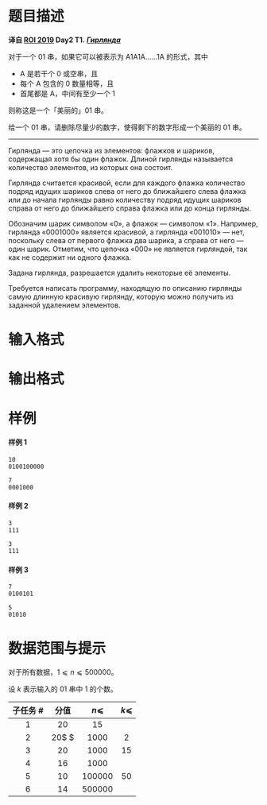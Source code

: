 
# 题目描述

**译自 [ROI 2019](http://neerc.ifmo.ru/school/archive/2018-2019.html) Day2 T1.** ***[Гирлянда](http://neerc.ifmo.ru/school/archive/2018-2019/ru-olymp-roi-2019-day2.pdf)***

对于一个 01 串，如果它可以被表示为 A1A1A……1A 的形式，其中

* A 是若干个 0 或空串，且
* 每个 A 包含的 0 数量相等，且
* 首尾都是 A，中间有至少一个 1

则称这是一个「美丽的」01 串。

给一个 01 串，请删除尽量少的数字，使得剩下的数字形成一个美丽的 01 串。

---

Гирлянда — это цепочка из элементов: флажков и шариков, содержащая хотя бы один флажок. Длиной гирлянды называется количество элементов, из которых она состоит.

Гирлянда считается красивой, если для каждого флажка количество подряд идущих шариков слева от него до ближайшего слева флажка или до начала гирлянды равно количеству подряд идущих шариков справа от него до ближайшего справа флажка или до конца гирлянды.

Обозначим шарик символом «0», а флажок — символом «1». Например, гирлянда «0001000» является красивой, а гирлянда «001010» — нет, поскольку слева от первого флажка два шарика, а справа от него — один шарик. Отметим, что цепочка «000» не является гирляндой, так как не содержит ни одного флажка.

Задана гирлянда, разрешается удалить некоторые её элементы.

Требуется написать программу, находящую по описанию гирлянды самую длинную красивую гирлянду, которую можно получить из заданной удалением элементов.

# 输入格式



# 输出格式



# 样例

#### 样例 1
```plain
10
0100100000
```
```plain
7
0001000
```
#### 样例 2
```plain
3
111
```
```plain
3
111
```

#### 样例 3
```plain
7
0100101
```
```plain
5
01010
```

# 数据范围与提示

对于所有数据，$1 ⩽ n ⩽ 500000$。

设 $k$ 表示输入的 01 串中 1 的个数。

|子任务 #|分值|$n ⩽$|$k ⩽$|
|:--:|:--:|:--:|:--:|
|1|20|$15$||
|2|20$ $|$1000$|$2$|
|3|20|$1000$|$15$|
|4|16|$1000$||
|5|10|$100000$|$50$|
|6|14|$500000$||

